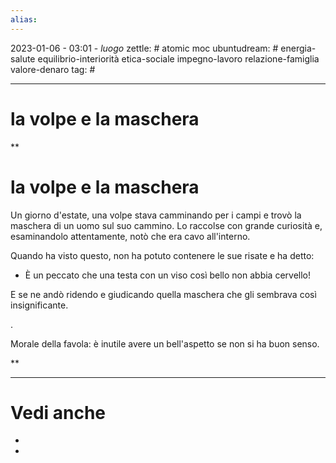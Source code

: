 ```yaml
---
alias: 
---
```

2023-01-06 - 03:01 - *luogo*
zettle: # atomic moc
ubuntudream: # energia-salute equilibrio-interiorità etica-sociale impegno-lavoro relazione-famiglia valore-denaro 
tag: #

---
# la volpe e la maschera

**

# la volpe e la maschera

Un giorno d'estate, una volpe stava camminando per i campi e trovò la maschera di un uomo sul suo cammino. Lo raccolse con grande curiosità e, esaminandolo attentamente, notò che era cavo all'interno.

Quando ha visto questo, non ha potuto contenere le sue risate e ha detto:

- È un peccato che una testa con un viso così bello non abbia cervello!

E se ne andò ridendo e giudicando quella maschera che gli sembrava così insignificante.

.

Morale della favola: è inutile avere un bell'aspetto se non si ha buon senso.

**



---
# Vedi anche
- 
- 